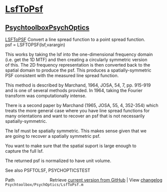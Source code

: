 # [LsfToPsf](LsfToPsf)
## [Psychtoolbox](Psychtoolbox)[PsychOptics](PsychOptics)

[LSFToPSF](LSFToPSF)  Convert a line spread function to a point spread function.  
   psf = LSFTOPSF(lsf,varargin)  
  
   This works by taking the lsf into the one-dimensional frequency domain  
   (i.e. get the 1D MTF) and then creating a circularly symmetric version  
   of this.  The 2D frequency representation is then converted back to the  
   spatial domain to produce the psf.  This produces a spatially-symmetric  
   PSF consistent with the measured line spread function.  
  
   This method is described by Marchand, 1964, JOSA, 54, 7, pp. 915-919  
   and is one of several methods provided.  In 1964, taking the Fourier  
   transform was computationally intense.   
  
   There is a second paper by Marchand (1965, JOSA, 55, 4, 352-354) which  
   treats the more general case where you have line spread functions for  
   many orientations and want to recover an psf that is not necessarily  
   spatially-symmetric.  
  
   The lsf must be spatially symmetric.  This makes sense given that we  
   are going to recover a spatially symmetric psf.  
  
   You want to make sure that the spatial suport is large enough to  
   capture the full lsf.  
  
   The returned psf is normalized to have unit volume.  
  
   See also PSFTOLSF, PSYCHOPTICSTEST  




<div class="code_header" style="text-align:right;">
  <span style="float:left;">Path&nbsp;&nbsp;</span> <span class="counter">Retrieve <a href=
  "https://raw.github.com/Psychtoolbox-3/Psychtoolbox-3/beta/Psychtoolbox/PsychOptics/LsfToPsf.m">current version from GitHub</a> | View <a href=
  "https://github.com/Psychtoolbox-3/Psychtoolbox-3/commits/beta/Psychtoolbox/PsychOptics/LsfToPsf.m">changelog</a></span>
</div>
<div class="code">
  <code>Psychtoolbox/PsychOptics/LsfToPsf.m</code>
</div>

